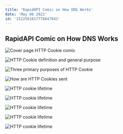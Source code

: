 ```yaml
---
title: 'RapidAPI Comic on How DNS Works'
date: 'May 06 2022'
id: '1522561617778647041'
---
```


## RapidAPI Comic on How DNS Works

<Tweet>

![Cover page HTTP Cookie comic](https://raw.githubusercontent.com/RapidAPI/DevRel-Stack-Data/production/threads/comics/dns/images/dns-cover.jpeg)

</Tweet>

<Tweet>

![HTTP Cookie definition and general purpose](https://raw.githubusercontent.com/RapidAPI/DevRel-Stack-Data/production/threads/comics/dns/images/dns-2.jpeg)

</Tweet>

<Tweet>

![Three primary purposes of HTTP Cookie](https://raw.githubusercontent.com/RapidAPI/DevRel-Stack-Data/production/threads/comics/dns/images/dns-3.jpeg)

</Tweet>

<Tweet>

![How are HTTP Cookies sent](https://raw.githubusercontent.com/RapidAPI/DevRel-Stack-Data/production/threads/comics/dns/images/dns-4.jpeg)

</Tweet>

<Tweet>

![HTTP cookie lifetime](https://raw.githubusercontent.com/RapidAPI/DevRel-Stack-Data/production/threads/comics/dns/images/dns-5.jpeg)

</Tweet>

<Tweet>

![HTTP cookie lifetime](https://raw.githubusercontent.com/RapidAPI/DevRel-Stack-Data/production/threads/comics/dns/images/dns-6.jpeg)

</Tweet>

<Tweet>

![HTTP cookie lifetime](https://raw.githubusercontent.com/RapidAPI/DevRel-Stack-Data/production/threads/comics/dns/images/dns-7.jpeg)

</Tweet>

<Tweet>

![HTTP cookie lifetime](https://raw.githubusercontent.com/RapidAPI/DevRel-Stack-Data/production/threads/comics/dns/images/dns-8.jpeg)

</Tweet>

<Tweet>

![HTTP cookie lifetime](https://raw.githubusercontent.com/RapidAPI/DevRel-Stack-Data/production/threads/comics/dns/images/dns-9.jpeg)

</Tweet>
